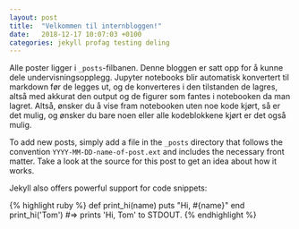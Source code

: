 ```yaml
---
layout: post
title:  "Velkommen til internbloggen!"
date:   2018-12-17 10:07:03 +0100
categories: jekyll profag testing deling
---
```


Alle poster ligger i `_posts`-filbanen. Denne bloggen er satt opp for å kunne dele undervisningsopplegg. Jupyter notebooks blir automatisk konvertert til markdown før de legges ut, og de konverteres i den tilstanden de lagres, altså med akkurat den output og de figurer som fantes i notebooken da man lagret. Altså, ønsker du å vise fram notebooken uten noe kode kjørt, så er det mulig, og ønsker du bare noen eller alle kodeblokkene kjørt er det også mulig. 

To add new posts, simply add a file in the `_posts` directory that follows the convention `YYYY-MM-DD-name-of-post.ext` and includes the necessary front matter. Take a look at the source for this post to get an idea about how it works.

Jekyll also offers powerful support for code snippets:

{% highlight ruby %}
def print_hi(name)
  puts "Hi, #{name}"
end
print_hi('Tom')
#=> prints 'Hi, Tom' to STDOUT.
{% endhighlight %}

